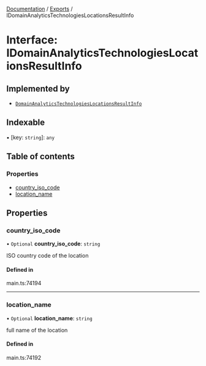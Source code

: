 [Documentation](../README.md) / [Exports](../modules.md) / IDomainAnalyticsTechnologiesLocationsResultInfo

# Interface: IDomainAnalyticsTechnologiesLocationsResultInfo

## Implemented by

- [`DomainAnalyticsTechnologiesLocationsResultInfo`](../classes/DomainAnalyticsTechnologiesLocationsResultInfo.md)

## Indexable

▪ [key: `string`]: `any`

## Table of contents

### Properties

- [country\_iso\_code](IDomainAnalyticsTechnologiesLocationsResultInfo.md#country_iso_code)
- [location\_name](IDomainAnalyticsTechnologiesLocationsResultInfo.md#location_name)

## Properties

### country\_iso\_code

• `Optional` **country\_iso\_code**: `string`

ISO country code of the location

#### Defined in

main.ts:74194

___

### location\_name

• `Optional` **location\_name**: `string`

full name of the location

#### Defined in

main.ts:74192
